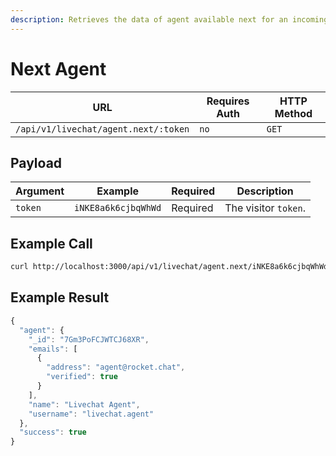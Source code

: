 ```yaml
---
description: Retrieves the data of agent available next for an incoming conversation.
---
```


# Next Agent

| URL                                  | Requires Auth | HTTP Method |
| ------------------------------------ | ------------- | ----------- |
| `/api/v1/livechat/agent.next/:token` | `no`          | `GET`       |

## Payload

| Argument | Example             | Required | Description          |
| -------- | ------------------- | -------- | -------------------- |
| `token`  | `iNKE8a6k6cjbqWhWd` | Required | The visitor `token`. |

## Example Call

```bash
curl http://localhost:3000/api/v1/livechat/agent.next/iNKE8a6k6cjbqWhWd
```

## Example Result

```javascript
{
  "agent": {
    "_id": "7Gm3PoFCJWTCJ68XR",
    "emails": [
      {
        "address": "agent@rocket.chat",
        "verified": true
      }
    ],
    "name": "Livechat Agent",
    "username": "livechat.agent"
  },
  "success": true
}
```
